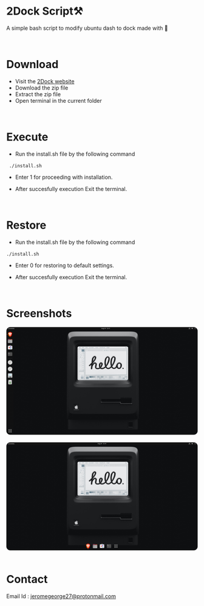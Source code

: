 # 2Dock Script⚒️
A simple bash script to modify ubuntu dash to dock made with 💜 

&nbsp;

# Download

- Visit the  [2Dock website](https://dreamcatcher45.github.io/2Dock/)
- Download the zip file
- Extract the zip file
- Open terminal in the current folder

&nbsp;
# Execute

- Run the install.sh file by the following command 
```
 ./install.sh
```
- Enter 1 for proceeding with installation.

- After succesfully execution Exit the terminal. 

&nbsp;
# Restore

- Run the install.sh file by the following command 
```
./install.sh
```
- Enter 0 for restoring to default settings.

- After succesfully execution Exit the terminal. 


&nbsp;
# Screenshots
![image](before.png)
&nbsp;
![image](after.png)
&nbsp;

# Contact

Email Id : jeromegeorge27@protonmail.com
